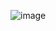![image](https://user-images.githubusercontent.com/81428296/147318932-8cdadc32-b3ff-4645-b97d-25ccbf2e115e.png)
